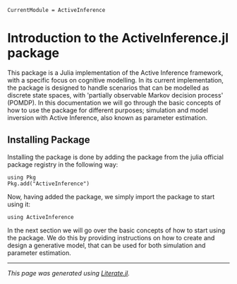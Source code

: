 ```@meta
CurrentModule = ActiveInference
```

# Introduction to the ActiveInference.jl package

This package is a Julia implementation of the Active Inference framework, with a specific focus on cognitive modelling.
In its current implementation, the package is designed to handle scenarios that can be modelled as discrete state spaces, with 'partially observable Markov decision process' (POMDP).
In this documentation we will go through the basic concepts of how to use the package for different purposes; simulation and model inversion with Active Inference, also known as parameter estimation.

## Installing Package
Installing the package is done by adding the package from the julia official package registry in the following way:

````@example Introduction
using Pkg
Pkg.add("ActiveInference")
````

Now, having added the package, we simply import the package to start using it:

````@example Introduction
using ActiveInference
````

In the next section we will go over the basic concepts of how to start using the package. We do this by providing instructions on how to create and design a generative model, that can be used for both simulation and parameter estimation.

---

*This page was generated using [Literate.jl](https://github.com/fredrikekre/Literate.jl).*

